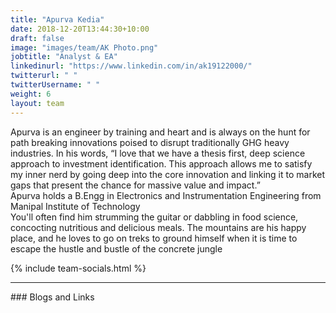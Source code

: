 ```yaml
---
title: "Apurva Kedia"
date: 2018-12-20T13:44:30+10:00
draft: false
image: "images/team/AK Photo.png"
jobtitle: "Analyst & EA"
linkedinurl: "https://www.linkedin.com/in/ak19122000/"
twitterurl: " "
twitterUsername: " "
weight: 6
layout: team
---
```

Apurva is an engineer by training and  heart and is always on the hunt for path breaking innovations poised to disrupt traditionally GHG heavy industries. In his words, “I love that we have a thesis first, deep science approach to investment identification. This approach allows me to satisfy my inner nerd by going deep into the core innovation and linking it to market gaps that present the chance for massive value and impact.”
​<br>
Apurva holds a B.Engg in Electronics and Instrumentation Engineering from Manipal Institute of Technology
​<br>
You'll often find him strumming the guitar or dabbling in food science, concocting nutritious and delicious meals. The mountains are his happy place, and he loves to go on treks to ground himself when it is time to escape the hustle and bustle of the concrete jungle
 

{% include team-socials.html %}

<hr/>
### Blogs and Links

